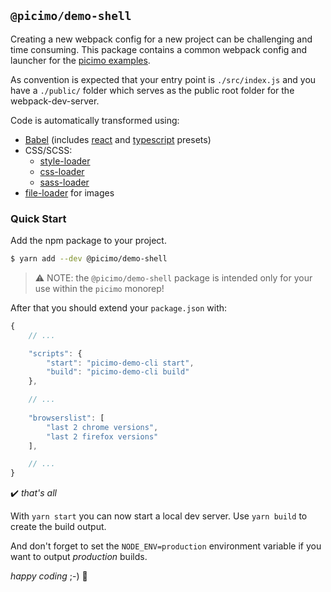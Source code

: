 ## `@picimo/demo-shell`

Creating a new webpack config for a new project can be challenging and time consuming.
This package contains a common webpack config and launcher for the [picimo examples](../../examples).

As convention is expected that your entry point is `./src/index.js`
and you have a `./public/` folder which serves as the public root folder for the webpack-dev-server.

Code is automatically transformed using:
- [Babel](https://babeljs.io/) (includes [react](https://babeljs.io/docs/en/babel-preset-react) and [typescript](https://babeljs.io/docs/en/next/babel-preset-typescript.html) presets)
- CSS/SCSS:
  - [style-loader](https://github.com/webpack-contrib/style-loader)
  - [css-loader](https://github.com/webpack-contrib/css-loader)
  - [sass-loader](https://github.com/webpack-contrib/sass-loader)
- [file-loader](https://github.com/webpack-contrib/file-loader) for images
  

### Quick Start

Add the npm package to your project.

```sh
$ yarn add --dev @picimo/demo-shell
```
> :warning: NOTE: the `@picimo/demo-shell` package is intended only for your use within the `picimo` monorep!


After that you should extend your `package.json` with:

```js
{
    // ...

    "scripts": {
        "start": "picimo-demo-cli start",
        "build": "picimo-demo-cli build"
    },

    // ...
    
    "browserslist": [
        "last 2 chrome versions",
        "last 2 firefox versions"
    ],

    // ...
}
```

:heavy_check_mark: _that's all_

With `yarn start` you can now start a local dev server. Use `yarn build` to create the build output.

And don't forget to set the `NODE_ENV=production` environment variable if you want to output _production_ builds.

_happy coding_ ;-) :mushroom:
